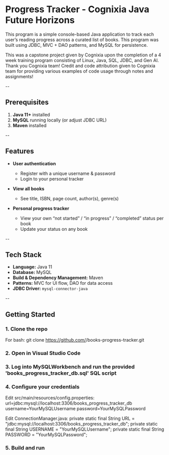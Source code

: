 # Progress Tracker - Cognixia Java Future Horizons

This program is a simple console-based Java application to track each user’s reading progress across a curated list of books. This program was built using JDBC, MVC + DAO patterns, and MySQL for persistence.

This was a capstone project given by Cognixia upon the completion of a 4 week training program consisting of Linux, Java, SQL, JDBC, and Gen AI. Thank you Cognixia team!
Credit and code attribution given to Cognixia team for providing various examples of code usage through notes and assignments!

--

## Prerequisites

1. **Java 11+** installed  
2. **MySQL** running locally (or adjust JDBC URL)  
3. **Maven** installed  

--

## Features

- **User authentication**  
  - Register with a unique username & password  
  - Login to your personal tracker  

- **View all books**  
  - See title, ISBN, page count, author(s), genre(s)  

- **Personal progress tracker**  
  - View your own “not started” / “in progress” / “completed” status per book  
  - Update your status on any book
 
--

## Tech Stack

- **Language:** Java 11  
- **Database:** MySQL
- **Build & Dependency Management:** Maven  
- **Patterns:** MVC for UI flow, DAO for data access  
- **JDBC Driver:** `mysql-connector-java`  

--

## Getting Started

### 1. Clone the repo

For bash:
git clone https://github.com/<your-username>/books-progress-tracker.git

### 2. Open in Visual Studio Code

### 3. Log into MySQLWorkbench and run the provided 'books_progress_tracker_db.sql' SQL script

### 4. Configure your credentials

Edit src/main/resources/config.properties:
url=jdbc:mysql://localhost:3306/books_progress_tracker_db
username=YourMySQLUsername
password=YourMySQLPassword

Edit ConnectionManager.java:
private static final String URL = "jdbc:mysql://localhost:3306/books_progress_tracker_db";
private static final String USERNAME = "YourMySQLUsername";
private static final String PASSWORD = "YourMySQLPassword";

### 5. Build and run
